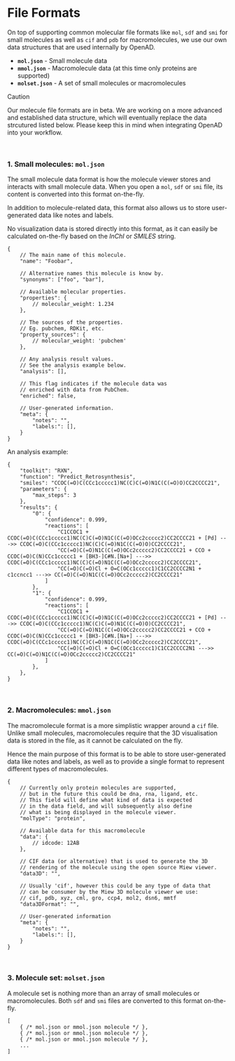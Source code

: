 # File Formats

On top of supporting common molecular file formats like `mol`, `sdf` and `smi` for small molecules as well as `cif` and `pdb` for macromolecules, we use our own data structures that are used internally by OpenAD.

- **`mol.json`** - Small molecule data
- **`mmol.json`** - Macromolecule data (at this time only proteins are supported)
- **`molset.json`** - A set of small molecules or macromolecules

> [!CAUTION]
> Our molecule file formats are in beta. We are working on a more advanced and established data structure, which will eventually replace the data strcutured listed below. Please keep this in mind when integrating OpenAD into your workflow.

<br>

### 1. Small molecules: `mol.json`

The small molecule data format is how the molecule viewer stores and interacts with small molecule data. When you open a `mol`, `sdf` or `smi` file, its content is converted into this format on-the-fly.

In addition to molecule-related data, this format also allows us to store user-generated data like notes and labels.

No visualization data is stored directly into this format, as it can easily be calculated on-the-fly based on the *InChI* or *SMILES* string.

```jsonc
{
    // The main name of this molecule.
    "name": "Foobar",

    // Alternative names this molecule is know by.
    "synonyms": ["foo", "bar"],
    
    // Available molecular properties.
    "properties": {
        // molecular_weight: 1.234
    },

    // The sources of the properties.
    // Eg. pubchem, RDKit, etc.
    "property_sources": {
        // molecular_weight: 'pubchem'
    },

    // Any analysis result values.
    // See the analysis example below.
    "analysis": [],
    
    // This flag indicates if the molecule data was
    // enriched with data from PubChem.
    "enriched": false,
    
    // User-generated information.
    "meta": {
        "notes": "",
        "labels:": [],
    }
}
```

An analysis example:

```jsonc
{
    "toolkit": "RXN",
    "function": "Predict_Retrosynthesis",
    "smiles": "CCOC(=O)C(CCc1ccccc1)NC(C)C(=O)N1C(C(=O)O)CC2CCCC21",
    "parameters": {
        "max_steps": 3
    },
    "results": {
        "0": {
            "confidence": 0.999,
            "reactions": [
                "C1CCOC1 + CCOC(=O)C(CCc1ccccc1)NC(C)C(=O)N1C(C(=O)OCc2ccccc2)CC2CCCC21 + [Pd] --->> CCOC(=O)C(CCc1ccccc1)NC(C)C(=O)N1C(C(=O)O)CC2CCCC21",
                "CC(=O)C(=O)N1C(C(=O)OCc2ccccc2)CC2CCCC21 + CCO + CCOC(=O)C(N)CCc1ccccc1 + [BH3-]C#N.[Na+] --->> CCOC(=O)C(CCc1ccccc1)NC(C)C(=O)N1C(C(=O)OCc2ccccc2)CC2CCCC21",
                "CC(=O)C(=O)Cl + O=C(OCc1ccccc1)C1CC2CCCC2N1 + c1ccncc1 --->> CC(=O)C(=O)N1C(C(=O)OCc2ccccc2)CC2CCCC21"
            ]
        },
        "1": {
            "confidence": 0.999,
            "reactions": [
                "C1CCOC1 + CCOC(=O)C(CCc1ccccc1)NC(C)C(=O)N1C(C(=O)OCc2ccccc2)CC2CCCC21 + [Pd] --->> CCOC(=O)C(CCc1ccccc1)NC(C)C(=O)N1C(C(=O)O)CC2CCCC21",
                "CC(=O)C(=O)N1C(C(=O)OCc2ccccc2)CC2CCCC21 + CCO + CCOC(=O)C(N)CCc1ccccc1 + [BH3-]C#N.[Na+] --->> CCOC(=O)C(CCc1ccccc1)NC(C)C(=O)N1C(C(=O)OCc2ccccc2)CC2CCCC21",
                "CC(=O)C(=O)Cl + O=C(OCc1ccccc1)C1CC2CCCC2N1 --->> CC(=O)C(=O)N1C(C(=O)OCc2ccccc2)CC2CCCC21"
            ]
        },
    },
}
```

<br>

### 2. Macromolecules: `mmol.json`

The macromolecule format is a more simplistic wrapper around a `cif` file. Unlike small molecules, macromolecules require that the 3D visualisation data is stored in the file, as it cannot be calculated on the fly.

Hence the main purpose of this format is to be able to store user-generated data like notes and labels, as well as to provide a single format to represent different types of macromolecules.

```jsonc
{
    // Currently only protein molecules are supported,
    // but in the future this could be dna, rna, ligand, etc.
    // This field will define what kind of data is expected
    // in the data field, and will subsequently also define
    // what is being displayed in the molecule viewer.
    "molType": "protein",

    // Available data for this macromolecule
    "data": {
        // idcode: 12AB
    },

    // CIF data (or alternative) that is used to generate the 3D
    // rendering of the molecule using the open source Miew viewer.
    "data3D": "", 
    
    // Usually 'cif', however this could be any type of data that
    // can be consumer by the Miew 3D molecule viewer we use:
    // cif, pdb, xyz, cml, gro, ccp4, mol2, dsn6, mmtf
    "data3DFormat": "",
    
    // User-generated information
    "meta": {
        "notes": "",
        "labels:": [],
    }
}
```

<br>

### 3. Molecule set: `molset.json`

A molecule set is nothing more than an array of small molecules or macromolecules. Both `sdf` and `smi` files are converted to this format on-the-fly.

```jsonc
[
    { /* mol.json or mmol.json molecule */ },
    { /* mol.json or mmol.json molecule */ },
    { /* mol.json or mmol.json molecule */ },
    ...
]
```